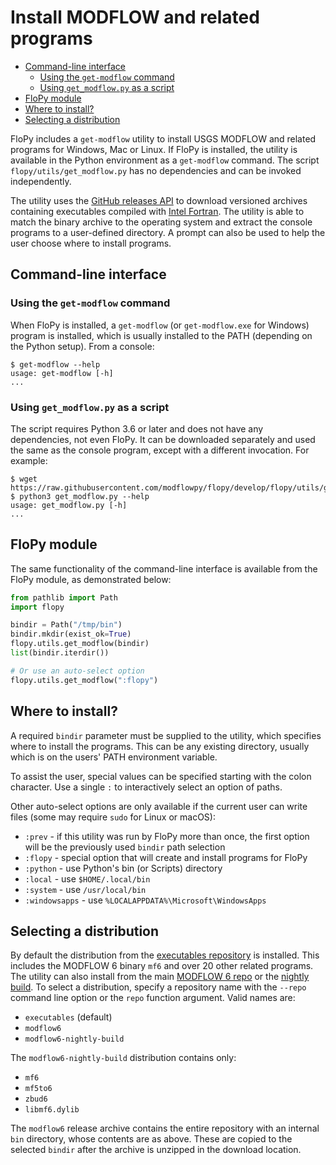 # Install MODFLOW and related programs

<!-- START doctoc generated TOC please keep comment here to allow auto update -->
<!-- DON'T EDIT THIS SECTION, INSTEAD RE-RUN doctoc TO UPDATE -->


- [Command-line interface](#command-line-interface)
  - [Using the `get-modflow` command](#using-the-get-modflow-command)
  - [Using `get_modflow.py` as a script](#using-get_modflowpy-as-a-script)
- [FloPy module](#flopy-module)
- [Where to install?](#where-to-install)
- [Selecting a distribution](#selecting-a-distribution)

<!-- END doctoc generated TOC please keep comment here to allow auto update -->

FloPy includes a `get-modflow` utility to install USGS MODFLOW and related programs for Windows, Mac or Linux. If FloPy is installed, the utility is available in the Python environment as a `get-modflow` command. The script `flopy/utils/get_modflow.py` has no dependencies and can be invoked independently.

The utility uses the [GitHub releases API](https://docs.github.com/en/rest/releases) to download versioned archives containing executables compiled with [Intel Fortran](https://www.intel.com/content/www/us/en/developer/tools/oneapi/fortran-compiler.html). The utility is able to match the binary archive to the operating system and extract the console programs to a user-defined directory. A prompt can also be used to help the user choose where to install programs.

## Command-line interface

### Using the `get-modflow` command

When FloPy is installed, a `get-modflow` (or `get-modflow.exe` for Windows) program is installed, which is usually installed to the PATH (depending on the Python setup). From a console:

```console
$ get-modflow --help
usage: get-modflow [-h]
...
```

### Using `get_modflow.py` as a script

The script requires Python 3.6 or later and does not have any dependencies, not even FloPy. It can be downloaded separately and used the same as the console program, except with a different invocation. For example:

```console
$ wget https://raw.githubusercontent.com/modflowpy/flopy/develop/flopy/utils/get_modflow.py
$ python3 get_modflow.py --help
usage: get_modflow.py [-h]
...
```

## FloPy module

The same functionality of the command-line interface is available from the FloPy module, as demonstrated below:

```python
from pathlib import Path
import flopy

bindir = Path("/tmp/bin")
bindir.mkdir(exist_ok=True)
flopy.utils.get_modflow(bindir)
list(bindir.iterdir())

# Or use an auto-select option
flopy.utils.get_modflow(":flopy")
```

## Where to install?

A required `bindir` parameter must be supplied to the utility, which specifies where to install the programs. This can be any existing directory, usually which is on the users' PATH environment variable.

To assist the user, special values can be specified starting with the colon character. Use a single `:` to interactively select an option of paths.

Other auto-select options are only available if the current user can write files (some may require `sudo` for Linux or macOS):
 - `:prev` - if this utility was run by FloPy more than once, the first option will be the previously used `bindir` path selection
 - `:flopy` - special option that will create and install programs for FloPy
 - `:python` - use Python's bin (or Scripts) directory
 - `:local` - use `$HOME/.local/bin`
 - `:system` - use `/usr/local/bin`
 - `:windowsapps` - use `%LOCALAPPDATA%\Microsoft\WindowsApps`

## Selecting a distribution

By default the distribution from the [executables repository](https://github.com/MODFLOW-USGS/executables) is installed. This includes the MODFLOW 6 binary `mf6` and over 20 other related programs. The utility can also install from the main [MODFLOW 6 repo](https://github.com/MODFLOW-USGS/modflow6) or the [nightly build](https://github.com/MODFLOW-USGS/modflow6-nightly-build). To select a distribution, specify a repository name with the `--repo` command line option or the `repo` function argument. Valid names are:

- `executables` (default)
- `modflow6`
- `modflow6-nightly-build`

The `modflow6-nightly-build` distribution contains only:

- `mf6`
- `mf5to6`
- `zbud6`
- `libmf6.dylib`

The `modflow6` release archive contains the entire repository with an internal `bin` directory, whose contents are as above. These are copied to the selected `bindir` after the archive is unzipped in the download location.
